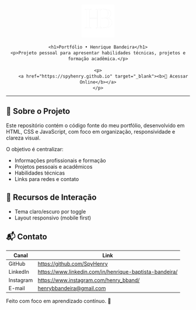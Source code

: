 <div align="center">
	<img src="./assets/images/logo-hb.png" alt="Logo" height="90" />
  
	<h1>Portfólio • Henrique Bandeira</h1>
	<p>Projeto pessoal para apresentar habilidades técnicas, projetos e formação acadêmica.</p>
  
	<p>
		<a href="https://spyhenry.github.io" target="_blank"><b>🔗 Acessar Online</b></a>
	</p>

</div>

---

## 📌 Sobre o Projeto
Este repositório contém o código fonte do meu portfólio, desenvolvido em HTML, CSS e JavaScript, com foco em organização, responsividade e clareza visual.

O objetivo é centralizar:
- Informações profissionais e formação
- Projetos pessoais e acadêmicos
- Habilidades técnicas
- Links para redes e contato

## 🧪 Recursos de Interação
- Tema claro/escuro por toggle
- Layout responsivo (mobile first)

## 📬 Contato
| Canal | Link |
|-------|------|
| GitHub | https://github.com/SpyHenry |
| LinkedIn | https://www.linkedin.com/in/henrique-baptista-bandeira/ |
| Instagram | https://www.instagram.com/henry_bband/ |
| E-mail | henrybbandeira@gmail.com |

Feito com foco em aprendizado contínuo. 🙌
